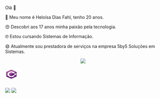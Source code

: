 Olá 👋

 🤗 Meu nome é Heloísa Dias Fahl, tenho 20 anos. 

 😍 Descobri aos 17 anos minha paixão pela tecnologia.
 
 🤓 Estou cursando Sistemas de Informação.
 
 😄 Atualmente sou prestadora de serviços na empresa 5by5 Soluções em Sistemas.

  <div align="center">
  <a href="https://github.com/HeloisaDiasFahl2004">
  <img height="180em" src="https://github-readme-stats.vercel.app/api/top-langs/?username=HeloisaDiasFahl2004&layout=compact&langs_count=7&theme=dracula"/>
  
</div>

<div style="display: inline_block"><br>
 <img align="center" alt="Helo-Csharp" height="30" width="40" src="https://raw.githubusercontent.com/devicons/devicon/master/icons/csharp/csharp-original.svg">
<i class="devicon-csharp-plain colored"></i>
</div>

 ##
 <div> 
  <a href="https://instagram.com/helo_fahl" target="_blank"><img src="https://img.shields.io/badge/-Instagram-%23E4405F?style=for-the-badge&logo=instagram&logoColor=white" target="_blank"></a>
  <a href="https://www.linkedin.com/in/heloisa-dias-fahl-54794b22b/" target="_blank"><img src="https://img.shields.io/badge/-LinkedIn-%230077B5?style=for-the-badge&logo=linkedin&logoColor=white" target="_blank"></a> 
  </div>
</div>

